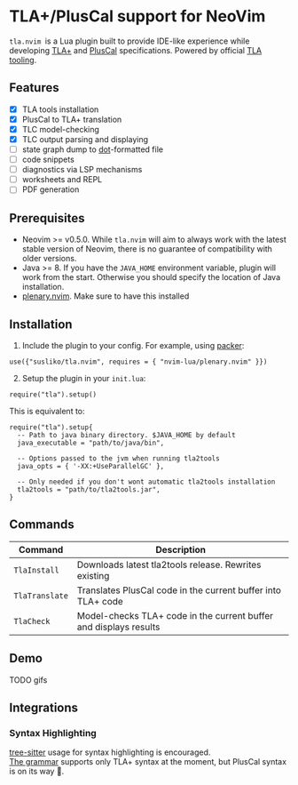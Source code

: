 # TLA+/PlusCal support for NeoVim
`tla.nvim `is a Lua plugin built to provide IDE-like experience while developing
[TLA+](https://lamport.azurewebsites.net/tla/tla.html) and [PlusCal](https://learntla.com/pluscal/) specifications. Powered by official [TLA tooling](https://github.com/tlaplus/tlaplus).

## Features
- [x] TLA tools installation
- [x] PlusCal to TLA+ translation
- [x] TLC model-checking
- [x] TLC output parsing and displaying
- [ ] state graph dump to [dot](https://en.wikipedia.org/wiki/DOT_(graph_description_language))-formatted file
- [ ] code snippets
- [ ] diagnostics via LSP mechanisms
- [ ] worksheets and REPL
- [ ] PDF generation

## Prerequisites
- Neovim >= v0.5.0. While `tla.nvim` will aim to
  always work with the latest stable version of Neovim, there is no guarantee
  of compatibility with older versions.
- Java >= 8. If you have the `JAVA_HOME` environment variable, plugin will
  work from the start. Otherwise you should specify the location of Java
  installation.
- [plenary.nvim](https://github.com/nvim-lua/plenary.nvim). Make sure to have
  this installed

## Installation
1. Include the plugin to your config. For example, using [packer](https://github.com/wbthomason/packer.nvim):
```
use({"susliko/tla.nvim", requires = { "nvim-lua/plenary.nvim" }})
```
2. Setup the plugin in your `init.lua`:
```
require("tla").setup()
```
This is equivalent to:
```
require("tla").setup{
  -- Path to java binary directory. $JAVA_HOME by default
  java_executable = "path/to/java/bin",

  -- Options passed to the jvm when running tla2tools
  java_opts = { '-XX:+UseParallelGC' },

  -- Only needed if you don't wont automatic tla2tools installation
  tla2tools = "path/to/tla2tools.jar", 
}
```


## Commands
| Command | Description |
| --- | ----|
| `TlaInstall` | Downloads latest tla2tools release. Rewrites existing |
| `TlaTranslate` | Translates PlusCal code in the current buffer into TLA+ code |
| `TlaCheck` | Model-checks TLA+ code in the current buffer and displays results |


## Demo
TODO gifs

## Integrations
### Syntax Highlighting
[tree-sitter](https://github.com/nvim-treesitter/nvim-treesitter) usage for syntax highlighting is encouraged.       
[The grammar](https://github.com/tlaplus-community/tree-sitter-tlaplus) supports only TLA+ syntax at the moment, but PlusCal syntax is on its way :rocket:.

